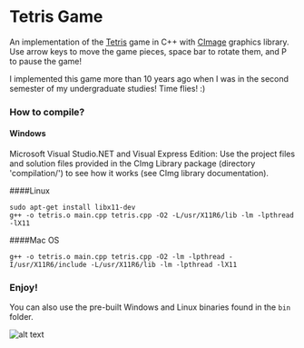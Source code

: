 # Tetris Game
An implementation of the [Tetris](https://en.wikipedia.org/wiki/Tetris) game in C++ with [CImage](http://cimg.eu/) graphics library. Use arrow keys to move the game pieces, space bar to rotate them, and P to pause the game!

I implemented this game more than 10 years ago when I was in the second semester of my undergraduate studies! Time flies! :)

### How to compile?
#### Windows
Microsoft Visual Studio.NET and Visual Express Edition: Use the project files and solution files provided in the CImg Library package (directory 'compilation/') to see how it works (see CImg library documentation).

####Linux
```
sudo apt-get install libx11-dev
g++ -o tetris.o main.cpp tetris.cpp -O2 -L/usr/X11R6/lib -lm -lpthread -lX11
```

####Mac OS
```
g++ -o tetris.o main.cpp tetris.cpp -O2 -lm -lpthread -I/usr/X11R6/include -L/usr/X11R6/lib -lm -lpthread -lX11
```

### Enjoy!
You can also use the pre-built Windows and Linux binaries found in the `bin` folder.

![alt text](https://github.com/oloomi/tetris/img/screenshot.png "Tetris screenshot")
